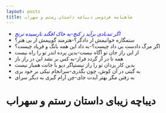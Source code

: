 ```yaml
---
layout: posts
title: شاهنامه فردوسی دیباچه داستان رستم و سهراب
---
```


- *<span style="color: blue;">اگر تندبادی برآید ز کنج-به خاک افگند نارسیده ترنج*
-  ستمگاره خوانیمش ار دادگر؟-هنرمند گوییمش ار بی هنر؟    
- اگر مرگ دادست بی داد چیست؟-به داد این همه بانگ و فریاد چیست؟
- از این راز جان تو آگاه نیست-بدین پرده اندر تو را راه نیست
- همه تا در آز گردد فراز-به کس بر نشد این در راز باز
- بدین کار یزدان تو را راز نیستپاگر دیو با جانت همباز نیست
- به گیتی در آن کوش، چون بگذری-سرانجام نیکی بر خود بری
- به زفتن مگر بهتر آیدت جای-چن آرام گیری به دیگر سرای
# دیباچه زیبای داستان رستم و سهراب
